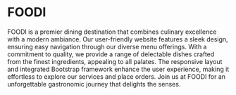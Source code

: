FOODI
=========================================================================================================================

FOODI is a premier dining destination that combines culinary excellence with a modern ambiance. Our user-friendly website features a sleek design, ensuring easy navigation through our diverse menu offerings. With a commitment to quality, we provide a range of delectable dishes crafted from the finest ingredients, appealing to all palates. The responsive layout and integrated Bootstrap framework enhance the user experience, making it effortless to explore our services and place orders. Join us at FOODI for an unforgettable gastronomic journey that delights the senses.